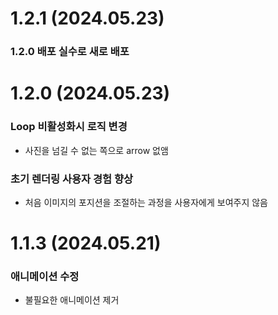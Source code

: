 # 1.2.1 (2024.05.23)

### 1.2.0 배포 실수로 새로 배포

# 1.2.0 (2024.05.23)

### Loop 비활성화시 로직 변경

- 사진을 넘길 수 없는 쪽으로 arrow 없앰

### 초기 렌더링 사용자 경험 향상

- 처음 이미지의 포지션을 조절하는 과정을 사용자에게 보여주지 않음

# 1.1.3 (2024.05.21)

### 애니메이션 수정

- 불필요한 애니메이션 제거
